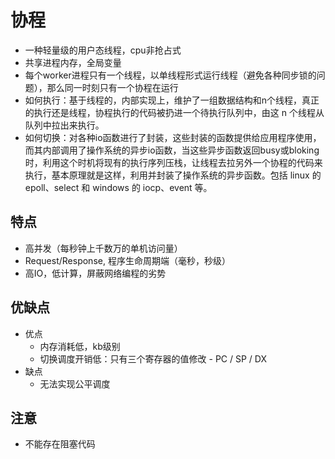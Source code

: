 # 协程
- 一种轻量级的用户态线程，cpu非抢占式
- 共享进程内存，全局变量
- 每个worker进程只有一个线程，以单线程形式运行线程（避免各种同步锁的问题），那么同一时刻只有一个协程在运行
- 如何执行：基于线程的，内部实现上，维护了一组数据结构和n个线程，真正的执行还是线程，协程执行的代码被扔进一个待执行队列中，由这 n 个线程从队列中拉出来执行。
- 如何切换：对各种io函数进行了封装，这些封装的函数提供给应用程序使用，
而其内部调用了操作系统的异步io函数，当这些异步函数返回busy或bloking时，利用这个时机将现有的执行序列压栈，让线程去拉另外一个协程的代码来执行，基本原理就是这样，利用并封装了操作系统的异步函数。包括 linux 的 epoll、select 和 windows 的 iocp、event 等。
 
## 特点
- 高并发（每秒钟上千数万的单机访问量）
- Request/Response, 程序生命周期端（毫秒，秒级）
- 高IO，低计算，屏蔽网络编程的劣势

## 优缺点
- 优点
    + 内存消耗低，kb级别
    + 切换调度开销低：只有三个寄存器的值修改 - PC / SP / DX
- 缺点
    + 无法实现公平调度


## 注意
- 不能存在阻塞代码

